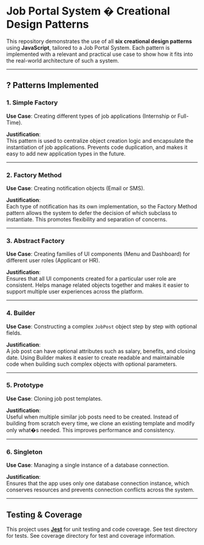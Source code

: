 # Job Portal System � Creational Design Patterns

This repository demonstrates the use of all **six creational design patterns** using **JavaScript**, tailored to a Job Portal System. Each pattern is implemented with a relevant and practical use case to show how it fits into the real-world architecture of such a system.

---

## ? Patterns Implemented

### 1. Simple Factory
**Use Case**: Creating different types of job applications (Internship or Full-Time).

**Justification**:  
This pattern is used to centralize object creation logic and encapsulate the instantiation of job applications. Prevents code duplication, and makes it easy to add new application types in the future.

---

### 2. Factory Method
**Use Case**: Creating notification objects (Email or SMS).

**Justification**:  
Each type of notification has its own implementation, so the Factory Method pattern allows the system to defer the decision of which subclass to instantiate. This promotes flexibility and separation of concerns.

---

### 3. Abstract Factory
**Use Case**: Creating families of UI components (Menu and Dashboard) for different user roles (Applicant or HR).

**Justification**:  
Ensures that all UI components created for a particular user role are consistent. Helps manage related objects together and makes it easier to support multiple user experiences across the platform.

---

### 4. Builder
**Use Case**: Constructing a complex `JobPost` object step by step with optional fields.

**Justification**:  
A job post can have optional attributes such as salary, benefits, and closing date. Using Builder makes it easier to create readable and maintainable code when building such complex objects with optional parameters.

---

### 5. Prototype
**Use Case**: Cloning job post templates.

**Justification**:  
Useful when multiple similar job posts need to be created. Instead of building from scratch every time, we clone an existing template and modify only what�s needed. This improves performance and consistency.

---

### 6. Singleton
**Use Case**: Managing a single instance of a database connection.

**Justification**:  
Ensures that the app uses only one database connection instance, which conserves resources and prevents connection conflicts across the system.

---
## Testing & Coverage

This project uses [**Jest**](https://jestjs.io/) for unit testing and code coverage. See test directory for tests. See coverage directory for test and coverage information.



